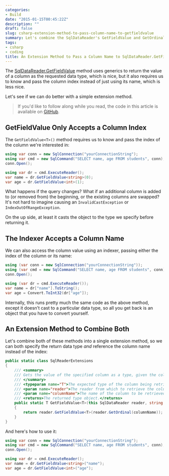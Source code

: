 ```yaml
---
categories:
- Build
date: "2015-01-15T00:45:22Z"
description: ""
draft: false
slug: csharp-extension-method-to-pass-column-name-to-getfieldvalue
summary: Let's combine the SqlDataReader's GetFieldValue and GetOrdinal methods into an extension method that lets us pass a column name and get back a specific type.
tags:
- csharp
- coding
title: An Extension Method to Pass a Column Name to SqlDataReader.GetFieldValue
---
```

The [SqlDataReader.GetFieldValue](http://msdn.microsoft.com/en-us/library/hh485652\(v=vs.110\).aspx) method uses generics to return the value of a column as the requested data type, which is nice, but it also requires us to know and pass the column index instead of just using its name, which is less nice.

Let's see if we can do better with a simple extension method.

> If you'd like to follow along while you read, the code in this article is available on <a href="https://github.com/grantwinney/BlogCodeSamples/tree/master/Languages/CSharp/SqlDataReaderGetFieldValueByName">GitHub</a>.

## GetFieldValue Only Accepts a Column Index

The `GetFieldValue<T>()` method requires us to know and pass the index of the column we're interested in:

```csharp
using var conn = new SqlConnection("yourConnectionString");
using var cmd = new SqlCommand("SELECT name, age FROM students", conn);
conn.Open();

using var dr = cmd.ExecuteReader();
var name = dr.GetFieldValue<string>(0);
var age = dr.GetFieldValue<int>(1);
```

What happens if the query changes? What if an additional column is added to (or removed from) the beginning, or the existing columns are swapped? It's not hard to imagine causing an `InvalidCastException` or `IndexOutOfRangeException`.

On the up side, at least it casts the object to the type we specify before returning it.

## The Indexer Accepts a Column Name

We can also access the column value using an indexer, passing either the index of the column or its name:

```csharp
using (var conn = new SqlConnection("yourConnectionString"));
using (var cmd = new SqlCommand("SELECT name, age FROM students", conn));
conn.Open();

using (var dr = cmd.ExecuteReader());
var name = dr["name"].ToString();
var age = Convert.ToInt32(dr["age"]);
```

Internally, this runs pretty much the same code as the above method, except it doesn’t cast to a particular data type, so all you get back is an object that you have to convert yourself.

## An Extension Method to Combine Both

Let's combine both of these methods into a single extension method, so we can both specify the return data type _and_ reference the column name instead of the index:

```csharp
public static class SqlReaderExtensions
{
    /// <summary>
    /// Gets the value of the specified column as a type, given the column name.
    /// </summary>
    /// <typeparam name="T">The expected type of the column being retrieved.</typeparam>
    /// <param name="reader">The reader from which to retrieve the column.</param>
    /// <param name="columnName">The name of the column to be retrieved.</param>
    /// <returns>The returned type object.</returns>
    public static T GetFieldValue<T>(this SqlDataReader reader, string columnName)
    {
        return reader.GetFieldValue<T>(reader.GetOrdinal(columnName));
    }
}
```

And here's how to use it:

```csharp
using var conn = new SqlConnection("yourConnectionString");
using var cmd = new SqlCommand("SELECT name, age FROM students", conn);
conn.Open();

using var dr = cmd.ExecuteReader();
var name = dr.GetFieldValue<string>("name");
var age = dr.GetFieldValue<int>("age");
```
